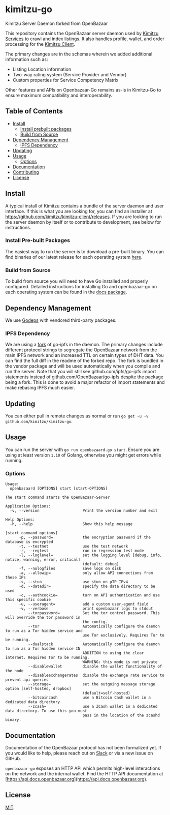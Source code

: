 ﻿# kimitzu-go
Kimitzu Server Daemon forked from OpenBazaar

This repository contains the OpenBazaar server daemon used by [Kimitzu Services](https://github.com/kimitzu/kimitzu-services) to crawl and index listings. It also handles profile, wallet, and order processing for the [Kimitzu Client](https://github.com/kimitzu/kimitzu-client).

The primary changes are in the schemas wherein we added additional information such as:
- Listing Location information
- Two-way rating system (Service Provider and Vendor)
- Custom properties for Service Competency Matrix

Other features and APIs on Openbazaar-Go remains as-is in Kimitzu-Go to ensure maximum compatibility and interoperability.

## Table of Contents

- [Install](#install)
  - [Install prebuilt packages](#install-pre-built-packages)
  - [Build from Source](#build-from-source)
- [Dependency Management](#dependency-management)
  - [IPFS Dependency](#ipfs-dependency)
- [Updating](#updating)
- [Usage](#usage)
  - [Options](#options)
- [Documentation](#documentation)
- [Contributing](#contributing)
- [License](#license)

## Install

A typical install of Kimitzu contains a bundle of the server daemon and user interface. If this is what you are looking for, you can find an installer at https://github.com/kimitzu/kimitzu-client/releases. If you are looking to run the server daemon by itself or to contribute to development, see below for instructions.

### Install Pre-built Packages

The easiest way to run the server is to download a pre-built binary. You can find binaries of our latest release for each operating system [here](https://github.com/kimitzu/kimitzu-go/releases).

### Build from Source

To build from source you will need to have Go installed and properly configured. Detailed instructions for installing Go and openbazaar-go on each operating system can be found in the [docs package](./docs).

## Dependency Management

We use [Godeps](https://github.com/tools/godep) with vendored third-party packages.

### IPFS Dependency

We are using a [fork](https://github.com/OpenBazaar/go-ipfs) of go-ipfs in the daemon. The primary changes include different protocol strings to segregate the OpenBazaar network from the main IPFS network and an increased TTL on certain types of DHT data. You can find the full diff in the readme of the forked repo. The fork is bundled in the vendor package and will be used automatically when you compile and run the server. Note that you will still see github.com/ipfs/go-ipfs import statements instead of github.com/OpenBazaar/go-ipfs despite the package being a fork. This is done to avoid a major refactor of import statements and make rebasing IPFS much easier.

## Updating

You can either pull in remote changes as normal or run `go get -u -v github.com/kimitzu/kimitzu-go`.

## Usage

You can run the server with `go run openbazaard.go start`. Ensure you are using at least version `1.10` of Golang, otherwise you might get errors while running.

### Options

```
Usage:
  openbazaard [OPTIONS] start [start-OPTIONS]

The start command starts the OpenBazaar-Server

Application Options:
  -v, --version                   Print the version number and exit

Help Options:
  -h, --help                      Show this help message

[start command options]
      -p, --password=             the encryption password if the database is encrypted
      -t, --testnet               use the test network
      -r, --regtest               run in regression test mode
      -l, --loglevel=             set the logging level [debug, info, notice, warning, error, critical]
                                  (default: debug)
      -f, --nologfiles            save logs on disk
      -a, --allowip=              only allow API connections from these IPs
      -s, --stun                  use stun on µTP IPv4
      -d, --datadir=              specify the data directory to be used
      -c, --authcookie=           turn on API authentication and use this specific cookie
      -u, --useragent=            add a custom user-agent field
      -v, --verbose               print openbazaar logs to stdout
          --torpassword=          Set the tor control password. This will override the tor password in
                                  the config.
          --tor                   Automatically configure the daemon to run as a Tor hidden service and
                                  use Tor exclusively. Requires Tor to be running.
          --dualstack             Automatically configure the daemon to run as a Tor hidden service IN
                                  ADDITION to using the clear internet. Requires Tor to be running.
                                  WARNING: this mode is not private
          --disablewallet         disable the wallet functionality of the node
          --disableexchangerates  disable the exchange rate service to prevent api queries
          --storage=              set the outgoing message storage option [self-hosted, dropbox]
                                  (default=self-hosted)
          --bitcoincash           use a Bitcoin Cash wallet in a dedicated data directory
          --zcash=                use a ZCash wallet in a dedicated data directory. To use this you must
                                  pass in the location of the zcashd binary.
```

## Documentation

Documentation of the OpenBazaar protocol has not been formalized yet. If you would like to help, please reach out on [Slack](https://openbazaar.org/slack/) or via a new issue on GitHub.

`openbazaar-go` exposes an HTTP API which permits high-level interactions on the network and the internal wallet. Find the HTTP API documentation at [https://api.docs.openbazaar.org](https://api.docs.openbazaar.org).

## License
[MIT](LICENSE).
